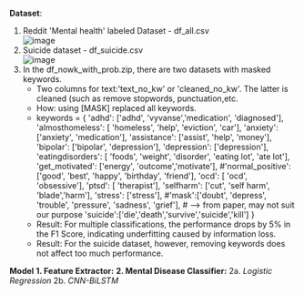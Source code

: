 **Dataset**:

1. Reddit 'Mental health' labeled Dataset - df_all.csv <br>
![image](https://github.com/Laney422/CS5246Project8/assets/74254801/3bd26620-24a3-456b-8c8a-5e18810f9f06)
2. Suicide dataset - df_suicide.csv <br>
![image](https://github.com/Laney422/CS5246Project8/assets/74254801/129bdbf0-55e1-469b-9313-9885ba48409a)
3. In the df_nowk_with_prob.zip, there are two datasets with masked keywords.
   - Two columns for text:'text_no_kw' or 'cleaned_no_kw'. The latter is cleaned (such as remove stopwords, punctuation,etc.
   - How: using [MASK] replaced all keywords.
   - keywords = {
    'adhd': ['adhd', 'vyvanse','medication', 'diagnosed'], 
    'almosthomeless': [ 'homeless', 'help', 'eviction', 'car'],
    'anxiety': ['anxiety', 'medication'],
    'assistance': ['assist', 'help',  'money'],
    'bipolar': ['bipolar',  'depression'],
    'depression': ['depression'],
    'eatingdisorders': [ 'foods', 'weight', 'disorder', 'eating lot', 'ate lot'],
    'get_motivated': ['energy', 'outcome','motivate'],
     #'normal_positive': ['good', 'best', 'happy', 'birthday', 'friend'],
    'ocd': [ 'ocd',  'obsessive'],
    'ptsd': [ 'therapist'],
    'selfharm': ['cut', 'self harm', 'blade','harm'],
    'stress': ['stress'],
    #'mask':['doubt', 'depress', 'trouble', 'pressure', 'sadness', 'grief'], # --> from paper, may not suit our          purpose
    'suicide':['die','death','survive','suicide','kill']
   }
   - Result: For multiple classifications, the performance drops by 5% in the F1 Score, indicating underfitting caused by information loss.
   - Result: For the suicide dataset, however, removing keywords does not affect too much performance.
  
**Model**
**1. Feature Extractor:**
**2. Mental Disease Classifier:**
   2a. *Logistic Regression*
   2b. *CNN-BiLSTM*
       
       
